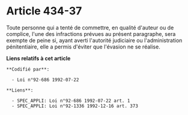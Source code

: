# Article 434-37

Toute personne qui a tenté de commettre, en qualité d'auteur ou de complice, l'une des infractions prévues au présent
paragraphe, sera exempte de peine si, ayant averti l'autorité judiciaire ou l'administration pénitentiaire, elle a permis
d'éviter que l'évasion ne se réalise.

**Liens relatifs à cet article**

	**Codifié par**:

	  - Loi n°92-686 1992-07-22

	**Liens**:

	  - SPEC_APPLI: Loi n°92-686 1992-07-22 art. 1
	  - SPEC_APPLI: Loi n°92-1336 1992-12-16 art. 373
